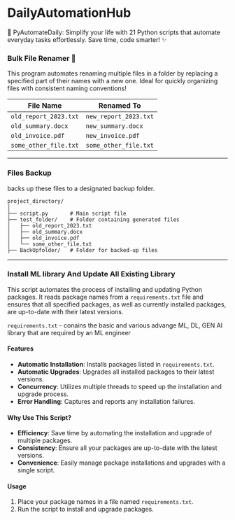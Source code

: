 # DailyAutomationHub

🚀 PyAutomateDaily: Simplify your life with 21 Python scripts that automate everyday tasks effortlessly. Save time, code smarter! ✨

### Bulk File Renamer 📂

This program automates renaming multiple files in a folder by replacing a specified part of their names with a new one. Ideal for quickly organizing files with consistent naming conventions!


| **File Name**              | **Renamed To**          |  
|----------------------------|-------------------------|  
| `old_report_2023.txt`      | `new_report_2023.txt`   |  
| `old_summary.docx`         | `new_summary.docx`      |  
| `old_invoice.pdf`          | `new_invoice.pdf`       |  
| `some_other_file.txt`      | `some_other_file.txt`   |  

---

### Files Backup 

backs up these files to a designated backup folder.

```
project_directory/
│
├── script.py       # Main script file
├── test_folder/    # Folder containing generated files
│   ├── old_report_2023.txt
│   ├── old_summary.docx
│   ├── old_invoice.pdf
│   └── some_other_file.txt
├── BackUpfolder/   # Folder for backed-up files
```
---
### Install ML library And Update All Existing Library

This script automates the process of installing and updating Python packages. It reads package names from a `requirements.txt` file and ensures that all specified packages, as well as currently installed packages, are up-to-date with their latest versions.

``` requirements.txt ``` - conains the basic and various advange ML, DL, GEN AI library that are required by an ML engineer

#### Features

- **Automatic Installation**: Installs packages listed in `requirements.txt`.
- **Automatic Upgrades**: Upgrades all installed packages to their latest versions.
- **Concurrency**: Utilizes multiple threads to speed up the installation and upgrade process.
- **Error Handling**: Captures and reports any installation failures.

#### Why Use This Script?

- **Efficiency**: Save time by automating the installation and upgrade of multiple packages.
- **Consistency**: Ensure all your packages are up-to-date with the latest versions.
- **Convenience**: Easily manage package installations and upgrades with a single script.

#### Usage

1. Place your package names in a file named `requirements.txt`.
2. Run the script to install and upgrade packages.